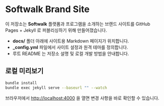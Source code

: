 # Softwalk Brand Site

이 저장소는 **Softwalk** 플랫폼과 프로그램을 소개하는 브랜드 사이트를 GitHub Pages + Jekyll 로 퍼블리싱하기 위해 만들어졌습니다.

* **docs/** 폴더 아래에 사이트용 Markdown 페이지가 위치합니다.
* **_config.yml** 파일에서 사이트 설정과 원격 테마를 정의합니다.
* 루트 README 는 저장소 설명 및 로컬 개발 방법을 안내합니다.

## 로컬 미리보기

```bash
bundle install
bundle exec jekyll serve --baseurl "" --watch
```

브라우저에서 <http://localhost:4000> 을 열면 변경 사항을 바로 확인할 수 있습니다.
